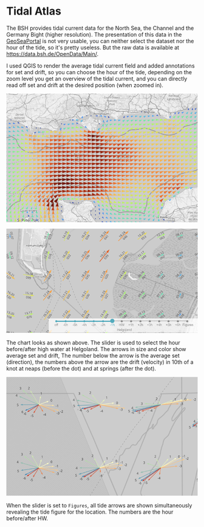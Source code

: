 # Tidal Atlas

The BSH provides tidal current data for the North Sea, the Channel and the Germany Bight (higher resolution).
The presentation of this data in the [GeoSeaPortal](https://www.geoseaportal.de/mapapps/resources/apps/gezeitenstromatlas) is not very usable, you can neither select the dataset nor the hour of the tide, so it's pretty useless. But the raw data is available at <https://data.bsh.de/OpenData/Main/>.

I used QGIS to render the average tidal current field and added annotations for set and drift, so you can choose the hour of the tide, depending on the zoom level you get an overview of the tidal current, and you can directly read off set and drift at the desired position (when zoomed in).

![tides overview](img/tides1.png)

![tides detail](img/tides2.png)

The chart looks as shown above. The slider is used to select the hour before/after high water at Helgoland. The arrows in size and color show average set and drift, The number below the arrow is the average set (direction), the numbers above the arrow are the drift (velocity) in 10th of a knot at neaps (before the dot) and at springs (after the dot).

![tide figures](img/tide-figures.png)

When the slider is set to `Figures`, all tide arrows are shown simultaneously revealing the tide figure for the location. The numbers are the hour before/after HW.
